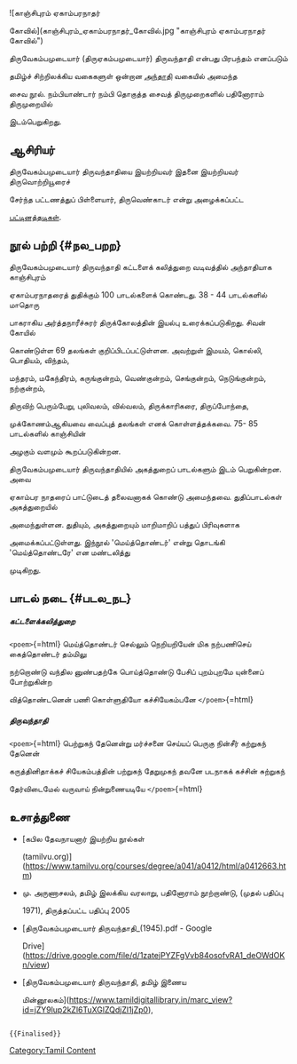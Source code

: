 ![காஞ்சிபுரம் ஏகாம்பரநாதர்
கோவில்](காஞ்சிபுரம்_ஏகாம்பரநாதர்_கோவில்.jpg "காஞ்சிபுரம் ஏகாம்பரநாதர் கோவில்")
திருவேகம்பமுடையார் (திருஏகம்பமுடையார்) திருவந்தாதி என்பது பிரபந்தம் எனப்படும்
தமிழ்ச் சிற்றிலக்கிய வகைகளுள் ஒன்றான [அந்தாதி](அந்தாதி "wikilink") வகையில் அமைந்த
சைவ நூல். நம்பியாண்டார் நம்பி தொகுத்த சைவத் திருமுறைகளில் பதினோராம் திருமுறையில்
இடம்பெறுகிறது.

## ஆசிரியர்

திருவேகம்பமுடையார் திருவந்தாதியை இயற்றியவர் இதனை இயற்றியவர் திருவொற்றியூரைச்
சேர்ந்த பட்டணத்துப் பிள்ளையார், திருவெண்காடர் என்று அழைக்கப்பட்ட
[பட்டினத்தடிகள்](பட்டினத்து_அடிகள் "wikilink").

## நூல் பற்றி {#நல_பறற}

திருவேகம்பமுடையார் திருவந்தாதி கட்டளைக் கலித்துறை வடிவத்தில் அந்தாதியாக காஞ்சிபுரம்
ஏகாம்பரநாதரைத் துதிக்கும் 100 பாடல்களைக் கொண்டது. 38 - 44 பாடல்களில் மாதொரு
பாகராகிய அர்த்தநாரீச்சுரர் திருக்கோலத்தின் இயல்பு உரைக்கப்படுகிறது. சிவன் கோயில்
கொண்டுள்ள 69 தலங்கள் குறிப்பிடப்பட்டுள்ளன. அவற்றுள் இமயம், கொல்லி, பொதியம், விந்தம்,
மந்தரம், மகேந்திரம், கருங்குன்றம், வெண்குன்றம், செங்குன்றம், நெடுங்குன்றம், நற்குன்றம்,
திருவிற் பெரும்பேறு, புலிவலம், வில்வலம், திருக்காரிகரை, திருப்போந்தை,
முக்கோணம்ஆகியவை வைப்புத் தலங்கள் எனக் கொள்ளத்தக்கவை. 75- 85 பாடல்களில் காஞ்சியின்
அழகும் வளமும் கூறப்படுகின்றன.

திருவேகம்பமுடையார் திருவந்தாதியில் அகத்துறைப் பாடல்களும் இடம் பெறுகின்றன. அவை
ஏகாம்பர நாதரைப் பாட்டுடைத் தலைவனாகக் கொண்டு அமைந்தவை. துதிப்பாடல்கள் அகத்துறையில்
அமைந்துள்ளன. துதியும், அகத்துறையும் மாறிமாறிப் பத்துப் பிரிவுகளாக
அமைக்கப்பட்டுள்ளது. இந்நூல் \'மெய்த்தொண்டர்' என்று தொடங்கி \'மெய்த்தொண்டரே' என மண்டலித்து
முடிகிறது.

## பாடல் நடை {#படல_நட}

##### கட்டளைக்கலித்துறை

`<poem>`{=html} மெய்த்தொண்டர் செல்லும் நெறியறியேன் மிக நற்பணிசெய் கைத்தொண்டர் தம்மிலு
நற்றொண்டு வந்தில னுண்பதற்கே பொய்த்தொண்டு பேசிப் புறம்புறமே யுன்னைப் போற்றுகின்ற
வித்தொண்டனென் பணி கொள்ளுதியோ கச்சியேகம்பனே `</poem>`{=html}

##### திருவந்தாதி

`<poem>`{=html} பெற்றுகந் தேனென்று மர்ச்சனை செய்யப் பெருகு நின்சீர் கற்றுகந் தேனென்
கருத்தினிதாக்கச் சியேகம்பத்தின் பற்றுகந் தேறுமுகந் தவனே படநாகக் கச்சின் சுற்றுகந்
தேர்விடைமேல் வருவாய் நின்றுணையடியே `</poem>`{=html}

## உசாத்துணை

-   [கபில தேவநாயனார் இயற்றிய நூல்கள்
    (tamilvu.org)](https://www.tamilvu.org/courses/degree/a041/a0412/html/a0412663.htm)
-   மு. அருணாசலம், தமிழ் இலக்கிய வரலாறு, பதினோராம் நூற்றாண்டு, (முதல் பதிப்பு
    1971), திருத்தப்பட்ட பதிப்பு 2005
-   [திருவேகம்பமுடையார் திருவந்தாதி\_(1945).pdf - Google
    Drive](https://drive.google.com/file/d/1zatejPYZFgVvb84osofvRA1_deOWdOKn/view)
-   [திருவேகம்பமுடையார் திருவந்தாதி, தமிழ் இணைய
    மின்னூலகம்](https://www.tamildigitallibrary.in/marc_view?id=jZY9lup2kZl6TuXGlZQdjZl1jZp0),

```{=mediawiki}
{{Finalised}}
```
[Category:Tamil Content](Category:Tamil_Content "wikilink")
